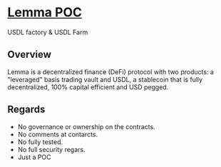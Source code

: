 # [Lemma POC](https://docs.lemma.finance/)

USDL factory & USDL Farm

## Overview

Lemma is a decentralized finance (DeFi) protocol with two products: a "leveraged" basis trading vault and USDL, a stablecoin that is fully decentralized, 100% capital efficient and USD pegged.

## Regards

- No governance or ownership on the contracts.
- No comments at contarcts.
- No fully tested.
- No full security regars.
- Just a POC